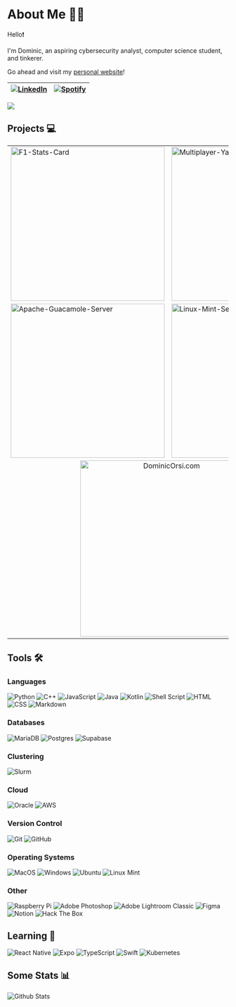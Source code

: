 # About Me 👨‍💻
Hello❗

I'm Dominic, an aspiring cybersecurity analyst, computer science student, and tinkerer. 

Go ahead and visit my [personal website](https://dominicorsi.com)!

| [![LinkedIn](https://img.shields.io/badge/LinkedIn-0077B5?style=for-the-badge&logo=linkedin&logoColor=white)](https://linkedin.com/in/dominicorsi) | [![Spotify](https://img.shields.io/badge/Spotify-1ED760?&style=for-the-badge&logo=spotify&logoColor=white)](https://open.spotify.com/user/payshort?si=5ebbb31b6e2c49d1) |
| :--: | :--: |

![](https://komarev.com/ghpvc/?username=dominicorsi&style=for-the-badge)

## Projects 💻
<table>
  <tr>
    <td>
      <a href="https://github.com/dominicorsi/f1-stats-app">
        <img src="https://github-readme-stats.vercel.app/api/pin/?username=dominicorsi&repo=F1-Stats-App&theme=apprentice" alt="F1-Stats-Card" width="350" >
      </a>
    </td>
    <td>
      <a href="https://github.com/dominicorsi/Multiplayer-Yahtzee">
        <img src="https://github-readme-stats.vercel.app/api/pin/?username=dominicorsi&repo=Multiplayer-Yahtzee&theme=apprentice" alt="Multiplayer-Yahtzee" width="350" >
      </a>
    </td>
  </tr>
  <tr>
    <td>
      <a href="https://github.com/DominicOrsi/Apache-Guacamole-Server">
        <img src="https://github-readme-stats.vercel.app/api/pin/?username=dominicorsi&repo=Apache-Guacamole-Server&theme=apprentice" alt="Apache-Guacamole-Server" width="350" >
      </a>
    </td>
    <td>
      <a href="https://github.com/DominicOrsi/Linux-Mint-Setup">
        <img src="https://github-readme-stats.vercel.app/api/pin/?username=dominicorsi&repo=Linux-Mint-Setup&theme=apprentice" alt="Linux-Mint-Setup" width="350">
      </a>
    </td>
  </tr>
  <tr style="text-align: center">
    <td colspan="2">
      <a href="https://github.com/DominicOrsi/DominicOrsi.com">
        <img src="https://github-readme-stats.vercel.app/api/pin/?username=DominicOrsi&repo=DominicOrsi.com&theme=apprentice" alt="DominicOrsi.com" width="400" >
      </a>
    </td>
  </tr>
</table>





## Tools 🛠️
### Languages
![Python](https://img.shields.io/badge/python-3670A0?style=for-the-badge&logo=python&logoColor=ffdd54) ![C++](https://img.shields.io/badge/C%2B%2B-00599C?style=for-the-badge&logo=c%2B%2B&logoColor=white) ![JavaScript](https://img.shields.io/badge/JavaScript-323330?style=for-the-badge&logo=javascript&logoColor=F7DF1E) ![Java](https://img.shields.io/badge/Java-ED8B00?style=for-the-badge&logo=openjdk&logoColor=white)  ![Kotlin](https://img.shields.io/badge/Kotlin-0095D5?&style=for-the-badge&logo=kotlin&logoColor=white) ![Shell Script](https://img.shields.io/badge/Shell_Script-121011?style=for-the-badge&logo=gnu-bash&logoColor=white) ![HTML](https://img.shields.io/badge/HTML5-E34F26?style=for-the-badge&logo=html5&logoColor=white) ![CSS](https://img.shields.io/badge/CSS3-1572B6?style=for-the-badge&logo=css3&logoColor=white) ![Markdown](https://img.shields.io/badge/Markdown-000000?style=for-the-badge&logo=markdown&logoColor=white)


### Databases
![MariaDB](https://img.shields.io/badge/MariaDB-003545?style=for-the-badge&logo=mariadb&logoColor=white) ![Postgres](https://img.shields.io/badge/postgres-%23316192.svg?style=for-the-badge&logo=postgresql&logoColor=white) ![Supabase](https://img.shields.io/badge/Supabase-3ECF8E?style=for-the-badge&logo=supabase&logoColor=white)
### Clustering
![Slurm](https://img.shields.io/badge/slurm-blue?style=for-the-badge)

### Cloud
![Oracle](https://img.shields.io/badge/Oracle-F80000?style=for-the-badge&logo=oracle&logoColor=black) ![AWS](https://img.shields.io/badge/Amazon_AWS-FF9900?style=for-the-badge&logo=amazonaws&logoColor=white)

### Version Control
![Git](https://img.shields.io/badge/git-%23F05033.svg?style=for-the-badge&logo=git&logoColor=white) ![GitHub](https://img.shields.io/badge/github-%23121011.svg?style=for-the-badge&logo=github&logoColor=white)

### Operating Systems
![MacOS](https://img.shields.io/badge/mac%20os-000000?style=for-the-badge&logo=apple&logoColor=white) ![Windows]( 	https://img.shields.io/badge/Windows-0078D6?style=for-the-badge&logo=windows&logoColor=white) ![Ubuntu](https://img.shields.io/badge/Ubuntu-E95420?style=for-the-badge&logo=ubuntu&logoColor=white) ![Linux Mint]( 	https://img.shields.io/badge/Linux_Mint-87CF3E?style=for-the-badge&logo=linux-mint&logoColor=white)

### Other
![Raspberry Pi](https://img.shields.io/badge/-RaspberryPi-C51A4A?style=for-the-badge&logo=Raspberry-Pi) ![Adobe Photoshop](https://img.shields.io/badge/adobe%20photoshop-%2331A8FF.svg?style=for-the-badge&logo=adobe%20photoshop&logoColor=white) ![Adobe Lightroom Classic](https://img.shields.io/badge/Adobe%20Lightroom%20Classic-31A8FF.svg?style=for-the-badge&logo=Adobe%20Lightroom%20Classic&logoColor=white) ![Figma](https://img.shields.io/badge/figma-%23F24E1E.svg?style=for-the-badge&logo=figma&logoColor=white) ![Notion](https://img.shields.io/badge/Notion-%23000000.svg?style=for-the-badge&logo=notion&logoColor=white) ![Hack The Box](https://img.shields.io/badge/HackTheBox-111927?style=for-the-badge&logo=Hack%20The%20Box&logoColor=9FEF00)


## Learning 📝
![React Native](https://img.shields.io/badge/react_native-%2320232a.svg?style=for-the-badge&logo=react&logoColor=%2361DAFB) ![Expo](https://img.shields.io/badge/expo-1C1E24?style=for-the-badge&logo=expo&logoColor=#D04A37) ![TypeScript](https://img.shields.io/badge/typescript-%23007ACC.svg?style=for-the-badge&logo=typescript&logoColor=white) ![Swift](https://img.shields.io/badge/swift-F54A2A?style=for-the-badge&logo=swift&logoColor=white) ![Kubernetes](https://img.shields.io/badge/kubernetes-%23326ce5.svg?style=for-the-badge&logo=kubernetes&logoColor=white)


## Some Stats 📊
![Github Stats](https://github-readme-stats.vercel.app/api?username=dominicorsi&theme=apprentice)